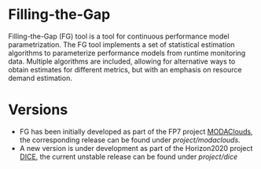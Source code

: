 # Filling-the-Gap

Filling-the-Gap (FG) tool is a tool for continuous performance model parametrization. The FG tool implements a set of statistical estimation algorithms to parameterize performance models from runtime monitoring data. Multiple algorithms are included, allowing for alternative ways to obtain estimates for different metrics, but with an emphasis on resource demand estimation. 

# Versions
* FG has been initially developed as part of the FP7 project [MODAClouds](http://www.modaclouds.eu), the corresponding release can be found under *project/modaclouds*.
* A new version is under development as part of the Horizon2020 project [DICE](http://www.dice-h2020.eu), the current unstable release can be found under *project/dice*
